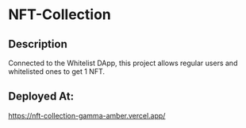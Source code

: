 # NFT-Collection

## Description
Connected to the Whitelist DApp, this project allows regular users and whitelisted ones to get 1 NFT.

## Deployed At:
https://nft-collection-gamma-amber.vercel.app/
